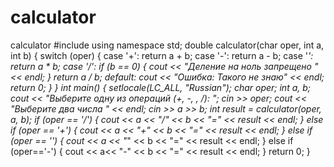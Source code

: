 # calculator
calculator
#include <iostream>
using namespace std;
double calculator(char oper, int a, int b)  {
	switch (oper) {
	case '+':
		return a + b;
	case '-':
		return a - b;
	case '*':
		return a * b;
	case '/':
		if (b == 0) {
			cout << "Деление на ноль запрещено " << endl;
		}
		return a / b;
	default:
		cout << "Ошибка: Такого не знаю" << endl;
		return 0;
	}
	}
int main() {
	setlocale(LC_ALL, "Russian");
	char oper;
	int a, b;
	cout << "Выберите одну из операций (+, -, *, /): ";
	cin >> oper;
	cout << "Выберите два числа " << endl;
	cin >> a >> b;
	int result = calculator(oper, a, b);
	if (oper == '/') {
		cout << a << "/" << b << "=" << result << endl;
	}
	else if (oper == '+') {
		cout << a << "+" << b << "=" << result << endl;
	}
	else if (oper == '*') {
		cout << a << "*" << b << "=" << result << endl;
	}
	else if (oper=='-') {
		cout << a<< "-" << b << "=" << result << endl;
}
		return 0;
	}
